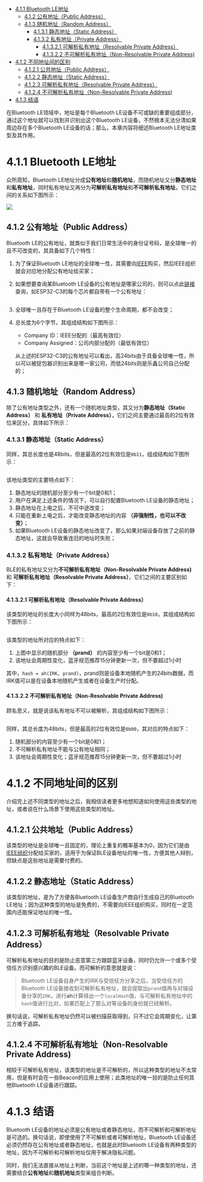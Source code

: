 - [4.1.1 Bluetooth LE地址](#411-bluetooth-le地址)
  - [4.1.2 公有地址（Public Address）](#412-公有地址public-address)
  - [4.1.3 随机地址（Random Address）](#413-随机地址random-address)
    - [4.1.3.1 静态地址（Static Address）](#4131-静态地址static-address)
    - [4.1.3.2 私有地址（Private Address）](#4132-私有地址private-address)
      - [4.1.3.2.1 可解析私有地址（Resolvable Private Address）](#41321-可解析私有地址resolvable-private-address)
      - [4.1.3.2.2 不可解析私有地址（Non-Resolvable Private Address)](#41322-不可解析私有地址non-resolvable-private-address)
- [4.1.2 不同地址间的区别](#412-不同地址间的区别)
  - [4.1.2.1 公共地址（Public Address）](#4121-公共地址public-address)
  - [4.1.2.2 静态地址（Static Address）](#4122-静态地址static-address)
  - [4.1.2.3 可解析私有地址（Resolvable Private Address）](#4123-可解析私有地址resolvable-private-address)
  - [4.1.2.4 不可解析私有地址（Non-Resolvable Private Address)](#4124-不可解析私有地址non-resolvable-private-address)
- [4.1.3 结语](#413-结语)


在Bluetooth LE领域中，地址是每个Bluetooth LE设备不可或缺的重要组成部分，通过这个地址就可以找到并识别出这个Bluetooth LE设备，不然根本无法分清如果周边存在多个Bluetooth LE设备的话；那么，本章内容将细述Bluetooth LE地址类型及其作用。

# 4.1.1 Bluetooth LE地址
众所周知，Bluetooth LE地址分成**公有地址**和**随机地址**，而随机地址又分**静态地址**和**私有地址**，同时私有地址又再分为**可解析私有地址**和**不可解析私有地址**，它们之间的关系如下图所示：

![](https://docdisk.wireless-tech.cn/img/2022/09/13/Bluetooth%20LE%E5%9C%B0%E5%9D%80_20220913225937461184.svg)

## 4.1.2 公有地址（Public Address）
Bluetooth LE的公有地址，就类似于我们日常生活中的身份证号码，是全球唯一的且不可改变的，其具备如下几个特性：
1. 为了保证Bluetooth LE地址的全球唯一性，其需要向[IEEE](https://standards.ieee.org/products-services/regauth/index.html)购买，然后IEEE组织就会对应地分配公有地址给买家；
2. 如果想要查询某Bluetooth LE设备的公有地址是哪家公司的，则可以点此[链接](https://regauth.standards.ieee.org/standards-ra-web/pub/view.html#registries)查询，如ESP32-C3的每个芯片都自带有一个公有地址：
    <img src=https://docdisk.wireless-tech.cn/img/2021/10/19/public_address_espressif_20211019225239877291.png width = "" height = "" alt="" align=center />

    <img src=https://docdisk.wireless-tech.cn/img/2021/10/19/public_address_espressif_ieee_20211019225257760619.png width = "" height = "" alt="" align=center />

3. 全球唯一且存在于Bluetooth LE设备的整个生命周期，都不会改变；
4. 总长度为6个字节，其组成结构如下图所示：
    
    <img src=https://docdisk.wireless-tech.cn/img/2021/10/19/Public-Address-Format_20211019225316261985.png width = "" height = "" alt="" align=center />

    - Company ID：IEEE分配的（最高有效位）
    - Company Assigned：公司内部分配的（最低有效位）
  
    
    从上述的ESP32-C3的公有地址可以看出，高24bits由于具备全球唯一性，所以可以被捉包器识别出来是哪一家公司，而低24bits则是乐鑫公司自己分配的；
## 4.1.3 随机地址（Random Address）
除了公有地址类型之外，还有一个随机地址类型，其又分为**静态地址（Static Address）** 和 **私有地址（Private Address）**，它们之间主要通过最高的2位有效位来区分，具体如下所示：
### 4.1.3.1 静态地址（Static Address）
同样，其总长度也是48bits，但是最高的2位有效位是`0b11`，组成结构如下图所示：
  
<img src=https://docdisk.wireless-tech.cn/img/2021/10/19/static-address-formatdrawio_20211019225339424241.png width = "" height = "" alt="" align=center />

该地址类型的主要特点如下：
1. 静态地址的随机部分至少有一个bit是0和1；
1. 用户在满足上述条件的情况下，可以自行配置Bluetooth LE设备的静态地址；
1. 静态地址在上电之后，不可中途改变；
1. 只能在重新上电之后，才能改变静态地址的内容 **（非强制性，也可以不改变）**；
1. 如果Bluetooth LE设备的静态地址改变了，那么如果对端设备存放了之前的静态地址，这就会导致重连旧的地址时失败；

### 4.1.3.2 私有地址（Private Address）
BLE的私有地址又分为**不可解析私有地址（Non-Resolvable Private Address)** 和 **可解析私有地址（Resolvable Private Address）**，它们之间的主要区别如下：

#### 4.1.3.2.1 可解析私有地址（Resolvable Private Address）
该类型的地址的长度大小同样为48bits，最高的2位有效位是`0b10`，其组成结构如下图所示：

<img src=https://docdisk.wireless-tech.cn/img/2021/10/19/resolvable-private-addressdrawio_20211019225415274851.png width = "" height = "" alt="" align=center />

该类型的地址所对应的特点如下：
1. 上图中显示的随机部分 **（prand）** 的内容至少有一个bit是0和1；
1. 该地址会周期性变化，蓝牙规范推荐15分钟更新一次，但不要超过1小时

其中，`hash = ah(IRK, prand)`，prand则是设备本地随机产生的24bits数据，而IRK值可以是在设备本地随机产生或者在设备生产时分配。
#### 4.1.3.2.2 不可解析私有地址（Non-Resolvable Private Address)
顾名思义，就是说该私有地址不可以被解析，其组成结构如下图所示：

<img src=https://docdisk.wireless-tech.cn/img/2021/10/19/non-resolvable-private-address-formatdrawio_20211019225452704912.png width = "" height = "" alt="" align=center />

同样，其总长度为48bits，但是最高的2位有效位是`0b00`，其对应的特点如下：
1. 随机部分的内容至少有一个bit是0和1；
1. 不可解析私有地址不能与公有地址相同；
1. 该地址会周期性变化；蓝牙规范推荐15分钟更新一次，但不要超过1小时

# 4.1.2 不同地址间的区别
介绍完上述不同类型的地址之后，我相信读者更多地想知道如何使用这些类型的地址，或者说在什么场景下使用这些类型的地址。
## 4.1.2.1 公共地址（Public Address）
该类型的地址是全球唯一且固定的，理论上重复的概率基本为0，因为它们是由[IEEE组织](https://standards.ieee.org/products-services/regauth/index.html)分配给买家的，适用于为保证BLE设备地址的唯一性，方便其他人辩别，但缺点是这些地址是需要付费的。

## 4.1.2.2 静态地址（Static Address）
该类型的地址，是为了方便各Bluetooth LE设备生产商自行生成自己的Bluetooth LE地址；因为这种类型的地址是免费的，不需要向IEEE组织购买，同时在一定范围内还能保证地址的唯一性。

## 4.1.2.3 可解析私有地址（Resolvable Private Address）
可解析私有地址的目的是防止恶意第三方跟踪蓝牙设备，同时仍允许一个或多个受信任方识别感兴趣的BLE设备。而可解析的意思就是说：
> Bluetooth LE设备自身产生的IRK与受信任方分享之后，当受信任方的Bluetooth LE设备接收到可解析私有地址，就会提取出`prand`值再与对端设备分享的`IRK`，进行**ah**计算得出一个`localHash`值，与可解析私有地址中的`hash`值进行比对，如果匹配上了那么对等设备的身份就已经解析。

换句话说，可解析私有地址仍然可以被扫描获取得到，只不过它会周期变化，让第三方难于追踪。

## 4.1.2.4 不可解析私有地址（Non-Resolvable Private Address)
相较于可解析私有地址，该类型的地址是不可解析的，所以这种类型的地址不太常用，但是有时会在一些Beacon的应用上使用；此类地址的唯一目的是防止任何其他Bluetooth LE设备进行跟踪。

# 4.1.3 结语
Bluetooth LE设备的地址必须是公有地址或者静态地址，而不可解析和可解析地址是可选的。换句话说，即使使用了不可解析或者可解析地址，Bluetooth LE设备还必须仍然存在公有地址或者静态地址，也就是此时Bluetooth LE设备有两种类型的地址，因为不可解析和可解析地址仅用于解决隐私问题。

同时，我们无法直接从地址上判断，当前这个地址是上述的哪一种类型的地址，还需要结合**公有地址**和**随机地址**类型来组合判断。